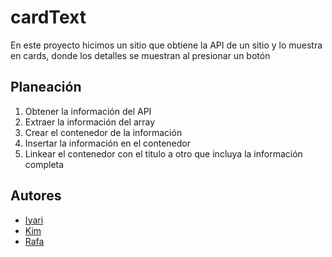 # cardText

En este proyecto hicimos un sitio que obtiene la API de un sitio y lo muestra en cards, donde los detalles se muestran al presionar un botón

## Planeación

1. Obtener la información del API
2. Extraer la información del array
3. Crear el contenedor de la información
4. Insertar la información en el contenedor
5. Linkear el contenedor con el titulo a otro que incluya la información completa

## Autores

- [Iyari](https://github.com/MaestroMiyagi)
- [Kim](https://github.com/KimRaco)
- [Rafa](https://github.com/Rafaelvi03)
